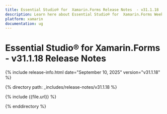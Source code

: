 ```yaml
---
title: Essential Studio® for  Xamarin.Forms Release Notes  - v31.1.18
description: Learn here about Essential Studio® for  Xamarin.Forms Weekly Nuget Release - Release Notes - v31.1.18
platform: xamarin
documentation: ug
---
```


# Essential Studio® for  Xamarin.Forms - v31.1.18 Release Notes

{% include release-info.html date="September 10, 2025"  version="v31.1.18" %}

{% directory path: _includes/release-notes/v31.1.18 %}

{% include {{file.url}} %}

{% enddirectory %}